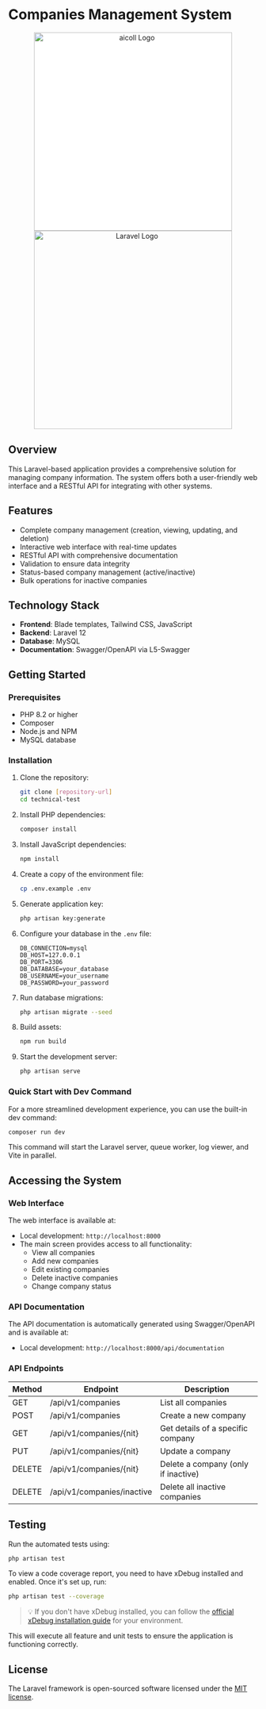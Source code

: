 # Companies Management System

<p align="center">
<img style="background-color: white;" src="https://www.aicoll.co/landingpage/assets/img/logo_main.png" width="400" alt="aicoll Logo">
<img src="https://raw.githubusercontent.com/laravel/art/master/logo-lockup/5%20SVG/2%20CMYK/1%20Full%20Color/laravel-logolockup-cmyk-red.svg" width="400" alt="Laravel Logo">

</p>

## Overview

This Laravel-based application provides a comprehensive solution for managing company information. The system offers both a user-friendly web interface and a RESTful API for integrating with other systems.

## Features

- Complete company management (creation, viewing, updating, and deletion)
- Interactive web interface with real-time updates
- RESTful API with comprehensive documentation
- Validation to ensure data integrity
- Status-based company management (active/inactive)
- Bulk operations for inactive companies

## Technology Stack

- **Frontend**: Blade templates, Tailwind CSS, JavaScript
- **Backend**: Laravel 12
- **Database**: MySQL
- **Documentation**: Swagger/OpenAPI via L5-Swagger

## Getting Started

### Prerequisites

- PHP 8.2 or higher
- Composer
- Node.js and NPM
- MySQL database

### Installation

1. Clone the repository:

    ```bash
    git clone [repository-url]
    cd technical-test
    ```

2. Install PHP dependencies:

    ```bash
    composer install
    ```

3. Install JavaScript dependencies:

    ```bash
    npm install
    ```

4. Create a copy of the environment file:

    ```bash
    cp .env.example .env
    ```

5. Generate application key:

    ```bash
    php artisan key:generate
    ```

6. Configure your database in the `.env` file:

    ```
    DB_CONNECTION=mysql
    DB_HOST=127.0.0.1
    DB_PORT=3306
    DB_DATABASE=your_database
    DB_USERNAME=your_username
    DB_PASSWORD=your_password
    ```

7. Run database migrations:

    ```bash
    php artisan migrate --seed
    ```

8. Build assets:

    ```bash
    npm run build
    ```

9. Start the development server:
    ```bash
    php artisan serve
    ```

### Quick Start with Dev Command

For a more streamlined development experience, you can use the built-in dev command:

```bash
composer run dev
```

This command will start the Laravel server, queue worker, log viewer, and Vite in parallel.

## Accessing the System

### Web Interface

The web interface is available at:

- Local development: `http://localhost:8000`
- The main screen provides access to all functionality:
    - View all companies
    - Add new companies
    - Edit existing companies
    - Delete inactive companies
    - Change company status

### API Documentation

The API documentation is automatically generated using Swagger/OpenAPI and is available at:

- Local development: `http://localhost:8000/api/documentation`

### API Endpoints

| Method | Endpoint                   | Description                         |
| ------ | -------------------------- | ----------------------------------- |
| GET    | /api/v1/companies          | List all companies                  |
| POST   | /api/v1/companies          | Create a new company                |
| GET    | /api/v1/companies/{nit}    | Get details of a specific company   |
| PUT    | /api/v1/companies/{nit}    | Update a company                    |
| DELETE | /api/v1/companies/{nit}    | Delete a company (only if inactive) |
| DELETE | /api/v1/companies/inactive | Delete all inactive companies       |

## Testing

Run the automated tests using:

```bash
php artisan test
```

To view a code coverage report, you need to have xDebug installed and enabled. Once it's set up, run:

```bash
php artisan test --coverage
```

> 💡 If you don't have xDebug installed, you can follow the [official xDebug installation guide](https://xdebug.org/docs/install) for your environment.

This will execute all feature and unit tests to ensure the application is functioning correctly.

## License

The Laravel framework is open-sourced software licensed under the [MIT license](https://opensource.org/licenses/MIT).
